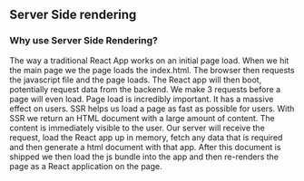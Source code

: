## Server Side rendering

### Why use Server Side Rendering?

The way a traditional React App works on an initial page load. When we hit the main page we the page loads the index.html. The browser then requests the javascript file and the page loads. The React app will then boot, potentially request data from the backend. We make 3 requests before a page will even load. 
Page load is incredibly important. It has a massive effect on users. SSR helps us load a page as fast as possible for users.
With SSR we return an HTML document with a large amount of content. The content is immediately visible to the user.
Our server will receive the request, load the React app up in memory, fetch any data that is required and then generate a html document with that app. After this document is shipped we then load the js bundle into the app and then re-renders the page as a React application on the page.